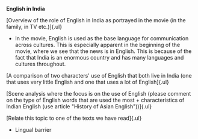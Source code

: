**English in India**

[Overview of the role of English in India as portrayed in the movie (in
the family, in TV etc.)]{.ul}

-   In the movie, English is used as the base language for communication
    across cultures. This is especially apparent in the beginning of the
    movie, where we see that the news is in English. This is because of
    the fact that India is an enormous country and has many languages
    and cultures throughout.

[A comparison of two characters' use of English that both live in India
(one that uses very little English and one that uses a lot of
English]{.ul}

[Scene analysis where the focus is on the use of English (please comment
on the type of English words that are used the most + characteristics of
Indian English (use article "History of Asian English"))]{.ul}

[Relate this topic to one of the texts we have read]{.ul}

-   Lingual barrier
